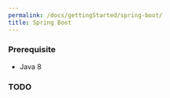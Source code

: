 ```yaml
---
permalink: /docs/gettingStarted/spring-boot/
title: Spring Boot
---
```


### Prerequisite
  - Java 8
  
### TODO
